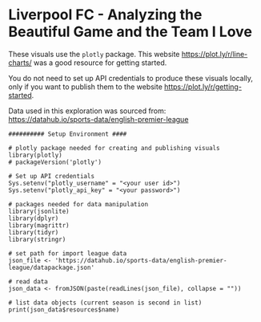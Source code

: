 # Liverpool FC - Analyzing the Beautiful Game and the Team I Love

These visuals use the `plotly` package. This website https://plot.ly/r/line-charts/ was a good resource for getting started.

You do not need to set up API credentials to produce these visuals locally, only if you want to publish them to the website https://plot.ly/r/getting-started.

Data used in this exploration was sourced from:  
https://datahub.io/sports-data/english-premier-league

```
########## Setup Environment ####

# plotly package needed for creating and publishing visuals
library(plotly)
# packageVersion('plotly')

# Set up API credentials
Sys.setenv("plotly_username" = "<your user id>")
Sys.setenv("plotly_api_key" = "<your password>")

# packages needed for data manipulation
library(jsonlite)
library(dplyr)
library(magrittr)
library(tidyr)
library(stringr)

# set path for import league data
json_file <- 'https://datahub.io/sports-data/english-premier-league/datapackage.json'

# read data
json_data <- fromJSON(paste(readLines(json_file), collapse = ""))

# list data objects (current season is second in list)
print(json_data$resources$name)

```
